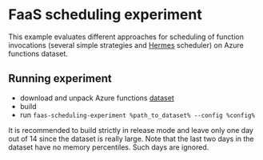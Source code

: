 # FaaS scheduling experiment
This example evaluates different approaches for scheduling of function invocations (several simple strategies and [Hermes](https://arxiv.org/abs/2111.07226) scheduler) on Azure functions dataset.
## Running experiment
- download and unpack Azure functions [dataset](https://github.com/Azure/AzurePublicDataset/blob/master/AzureFunctionsDataset2019.md)
- build
- run `faas-scheduling-experiment %path_to_dataset% --config %config%`

It is recommended to build strictly in release mode and leave only one day out of 14 since the dataset is really large.
Note that the last two days in the dataset have no memory percentiles. Such days are ignored.
